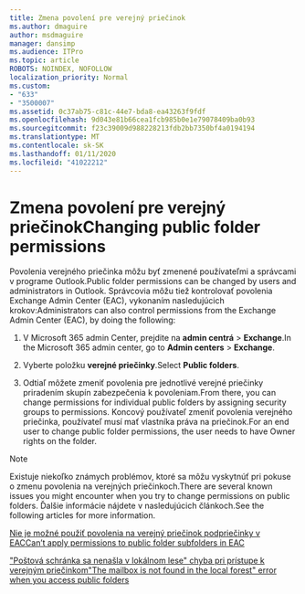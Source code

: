 ```yaml
---
title: Zmena povolení pre verejný priečinok
ms.author: dmaguire
author: msdmaguire
manager: dansimp
ms.audience: ITPro
ms.topic: article
ROBOTS: NOINDEX, NOFOLLOW
localization_priority: Normal
ms.custom:
- "633"
- "3500007"
ms.assetid: 0c37ab75-c81c-44e7-bda8-ea43263f9fdf
ms.openlocfilehash: 9d043e81b66cea1fcb985b0e1e79078409ba0b93
ms.sourcegitcommit: f23c39009d988228213fdb2bb7350bf4a0194194
ms.translationtype: MT
ms.contentlocale: sk-SK
ms.lasthandoff: 01/11/2020
ms.locfileid: "41022212"
---
```

# <a name="changing-public-folder-permissions"></a><span data-ttu-id="f7fa3-102">Zmena povolení pre verejný priečinok</span><span class="sxs-lookup"><span data-stu-id="f7fa3-102">Changing public folder permissions</span></span>

<span data-ttu-id="f7fa3-103">Povolenia verejného priečinka môžu byť zmenené používateľmi a správcami v programe Outlook.</span><span class="sxs-lookup"><span data-stu-id="f7fa3-103">Public folder permissions can be changed by users and administrators in Outlook.</span></span> <span data-ttu-id="f7fa3-104">Správcovia môžu tiež kontrolovať povolenia Exchange Admin Center (EAC), vykonaním nasledujúcich krokov:</span><span class="sxs-lookup"><span data-stu-id="f7fa3-104">Administrators can also control permissions from the Exchange Admin Center (EAC), by doing the following:</span></span>
  
1. <span data-ttu-id="f7fa3-105">V Microsoft 365 admin Center, prejdite na **admin centrá** \> **Exchange**.</span><span class="sxs-lookup"><span data-stu-id="f7fa3-105">In the Microsoft 365 admin center, go to **Admin centers** \> **Exchange**.</span></span>

2. <span data-ttu-id="f7fa3-106">Vyberte položku **verejné priečinky**.</span><span class="sxs-lookup"><span data-stu-id="f7fa3-106">Select **Public folders**.</span></span>

3. <span data-ttu-id="f7fa3-107">Odtiaľ môžete zmeniť povolenia pre jednotlivé verejné priečinky priradením skupín zabezpečenia k povoleniam.</span><span class="sxs-lookup"><span data-stu-id="f7fa3-107">From there, you can change permissions for individual public folders by assigning security groups to permissions.</span></span> <span data-ttu-id="f7fa3-108">Koncový používateľ zmeniť povolenia verejného priečinka, používateľ musí mať vlastníka práva na priečinok.</span><span class="sxs-lookup"><span data-stu-id="f7fa3-108">For an end user to change public folder permissions, the user needs to have Owner rights on the folder.</span></span>

> [!NOTE]
> <span data-ttu-id="f7fa3-109">Existuje niekoľko známych problémov, ktoré sa môžu vyskytnúť pri pokuse o zmenu povolenia na verejných priečinkoch.</span><span class="sxs-lookup"><span data-stu-id="f7fa3-109">There are several known issues you might encounter when you try to change permissions on public folders.</span></span> <span data-ttu-id="f7fa3-110">Ďalšie informácie nájdete v nasledujúcich článkoch.</span><span class="sxs-lookup"><span data-stu-id="f7fa3-110">See the following articles for more information.</span></span>
>
> [<span data-ttu-id="f7fa3-111">Nie je možné použiť povolenia na verejný priečinok podpriečinky v EAC</span><span class="sxs-lookup"><span data-stu-id="f7fa3-111">Can’t apply permissions to public folder subfolders in EAC</span></span>](https://docs.microsoft.com/exchange/troubleshoot/public-folders/can%E2%80%99t-apply-permissions-public-folder-subfolders)
>
> [<span data-ttu-id="f7fa3-112">"Poštová schránka sa nenašla v lokálnom lese" chyba pri prístupe k verejným priečinkom</span><span class="sxs-lookup"><span data-stu-id="f7fa3-112">"The mailbox is not found in the local forest" error when you access public folders</span></span>](https://docs.microsoft.com/exchange/troubleshoot/public-folders/mailbox-not-found-local-forest-public-folder)
